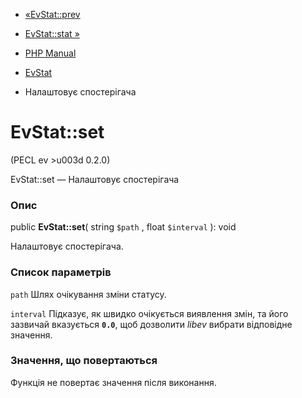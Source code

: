 - [«EvStat::prev](evstat.prev.md)
- [EvStat::stat »](evstat.stat.md)

- [PHP Manual](index.md)
- [EvStat](class.evstat.md)
- Налаштовує спостерігача

# EvStat::set

(PECL ev \>u003d 0.2.0)

EvStat::set — Налаштовує спостерігача

### Опис

public **EvStat::set**( string `$path` , float `$interval` ): void

Налаштовує спостерігача.

### Список параметрів

`path`
Шлях очікування зміни статусу.

`interval`
Підказує, як швидко очікується виявлення змін, та його зазвичай
вказується **`0.0`**, щоб дозволити *libev* вибрати відповідне
значення.

### Значення, що повертаються

Функція не повертає значення після виконання.
